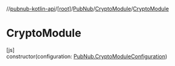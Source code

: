 //[pubnub-kotlin-api](../../../../index.md)/[[root]](../../index.md)/[PubNub](../index.md)/[CryptoModule](index.md)/[CryptoModule](-crypto-module.md)

# CryptoModule

[js]\
constructor(configuration: [PubNub.CryptoModuleConfiguration](../-crypto-module-configuration/index.md))
